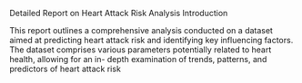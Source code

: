 Detailed Report on Heart Attack Risk Analysis Introduction

This report outlines a comprehensive analysis conducted on a dataset aimed at predicting heart attack risk and identifying key influencing factors. 
The dataset comprises various parameters potentially related to heart health, allowing for an in- depth examination of trends, patterns, and predictors of heart attack risk
